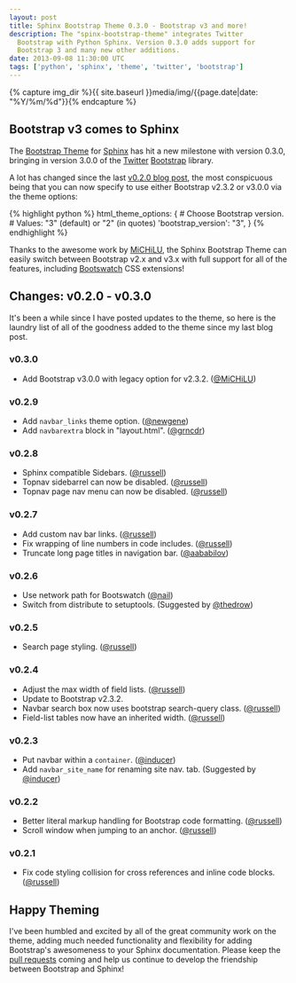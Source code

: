 ```yaml
---
layout: post
title: Sphinx Bootstrap Theme 0.3.0 - Bootstrap v3 and more!
description: The "spinx-bootstrap-theme" integrates Twitter
  Bootstrap with Python Sphinx. Version 0.3.0 adds support for
  Bootstrap 3 and many new other additions.
date: 2013-09-08 11:30:00 UTC
tags: ['python', 'sphinx', 'theme', 'twitter', 'bootstrap']
---
```

{% capture img_dir %}{{ site.baseurl }}media/img/{{page.date|date: "%Y/%m/%d"}}{% endcapture %}

## Bootstrap v3 comes to Sphinx

The [Bootstrap Theme][sbt_gh] for [Sphinx][sphinx] has hit a new milestone with
version 0.3.0, bringing in version 3.0.0 of the [Twitter][twitter]
[Bootstrap][bootstrap] library.

A lot has changed since the last [v0.2.0 blog post][v0.2.0_post], the most
conspicuous being that you can now specify to use either Bootstrap v2.3.2
or v3.0.0 via the theme options:

{% highlight python %}
html_theme_options: {
    # Choose Bootstrap version.
    # Values: "3" (default) or "2" (in quotes)
    'bootstrap_version': "3",
}
{% endhighlight %}

Thanks to the awesome work by [MiCHiLU](https://github.com/MiCHiLU), the
Sphinx Bootstrap Theme can easily switch between Bootstrap v2.x and v3.x
with full support for all of the features, including
[Bootswatch][bootswatch] CSS extensions!

<!-- more start -->

## Changes: v0.2.0 - v0.3.0

It's been a while since I have posted updates to the theme, so here is the
laundry list of all of the goodness added to the theme since my last blog
post.

### v0.3.0
* Add Bootstrap v3.0.0 with legacy option for v2.3.2. ([@MiCHiLU][@MiCHiLU])

### v0.2.9
* Add `navbar_links` theme option. ([@newgene][@newgene])
* Add `navbarextra` block in "layout.html". ([@grncdr][@grncdr])

### v0.2.8
* Sphinx compatible Sidebars. ([@russell][@russell])
* Topnav sidebarrel can now be disabled. ([@russell][@russell])
* Topnav page nav menu can now be disabled. ([@russell][@russell])

### v0.2.7
* Add custom nav bar links. ([@russell][@russell])
* Fix wrapping of line numbers in code includes. ([@russell][@russell])
* Truncate long page titles in navigation bar. ([@aababilov][@aababilov])

### v0.2.6
* Use network path for Bootswatch ([@nail][@nail])
* Switch from distribute to setuptools. (Suggested by [@thedrow][@thedrow])

### v0.2.5
* Search page styling. ([@russell][@russell])

### v0.2.4
* Adjust the max width of field lists. ([@russell][@russell])
* Update to Bootstrap v2.3.2.
* Navbar search box now uses bootstrap search-query class. ([@russell][@russell])
* Field-list tables now have an inherited width. ([@russell][@russell])

### v0.2.3
* Put navbar within a `container`. ([@inducer][@inducer])
* Add `navbar_site_name` for renaming site nav. tab. (Suggested by [@inducer][@inducer])

### v0.2.2
* Better literal markup handling for Bootstrap code formatting. ([@russell][@russell])
* Scroll window when jumping to an anchor. ([@russell][@russell])

### v0.2.1
* Fix code styling collision for cross references and inline code blocks.
  ([@russell][@russell])

## Happy Theming

I've been humbled and excited by all of the great community work on the theme,
adding much needed functionality and flexibility for adding Bootstrap's
awesomeness to your Sphinx documentation. Please keep the
[pull requests](https://github.com/ryan-roemer/sphinx-bootstrap-theme/pulls)
coming and help us continue to develop the friendship between Bootstrap
and Sphinx!

[bootstrap]: http://twitter.github.com/bootstrap/
[bootswatch]: http://bootswatch.com/
[python]: http://python.org/
[sphinx]: http://sphinx.pocoo.org/
[twitter]: https://twitter.com/
[sbt_demo]: http://ryan-roemer.github.com/sphinx-bootstrap-theme
[sbt_demo_cfg]: https://github.com/ryan-roemer/sphinx-bootstrap-theme/blob/master/demo/source/conf.py
[sbt_demo_readme]: http://ryan-roemer.github.com/sphinx-bootstrap-theme/README.html
[sbt_pypi]: http://pypi.python.org/pypi/sphinx-bootstrap-theme/0.2.0
[sbt_gh]: https://github.com/ryan-roemer/sphinx-bootstrap-theme
[v0.2.0_post]: /2013/04/10/sphinx-bootstrap-theme-bootswatch.html

[@aababilov]: https://github.com/aababilov
[@grncdr]: https://github.com/grncdr
[@inducer]: https://github.com/inducer
[@MiCHiLU]: https://github.com/MiCHiLU
[@nail]: https://github.com/nail
[@newgene]: https://github.com/newgene
[@oscarcp]: https://github.com/oscarcp
[@russell]: https://github.com/russell
[@thedrow]: https://github.com/thedrow
[@zyga]: https://github.com/zyga

<!-- more end -->
